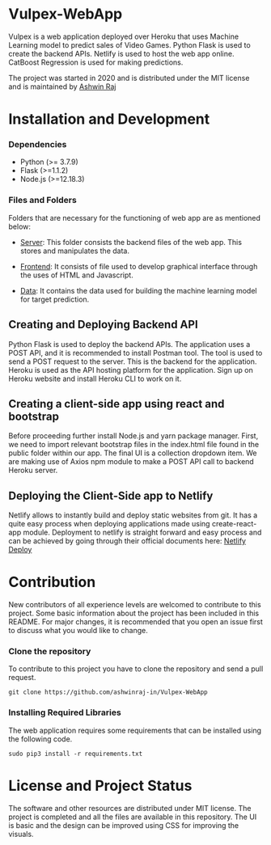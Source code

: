 # Vulpex-WebApp

Vulpex is a web application deployed over Heroku that uses Machine Learning model to predict sales of Video Games. Python Flask is used to create the backend APIs. Netlify is used to host the web app online. CatBoost Regression is used for making predictions.

The project was started in 2020 and is distributed under the MIT license and is maintained by [Ashwin Raj](https://github.com/ashwinraj-in)

# Installation and Development
### Dependencies
- Python (>= 3.7.9)
- Flask (>=1.1.2)
- Node.js (>=12.18.3) 

### Files and Folders
Folders that are necessary for the functioning of web app are as mentioned below:
- [Server](https://github.com/ashwinraj-in/Vulpex-WebApp/tree/master/Server):
  This folder consists the backend files of the web app. This stores and manipulates the data.

- [Frontend](https://github.com/ashwinraj-in/Vulpex-WebApp/tree/master/Frontend):
  It consists of file used to develop graphical interface through the uses of HTML and Javascript.
 
- [Data](https://github.com/ashwinraj-in/Vulpex-WebApp/tree/master/Data): It contains the data used for building the machine learning model for target prediction.

## Creating and Deploying Backend API
Python Flask is used to deploy the backend APIs. The application uses a POST API, and it is recommended to install Postman tool. The tool is used to send a POST request to the server. This is the backend for the application. Heroku is used as the API hosting platform for the application. Sign up on Heroku website and install Heroku CLI to work on it.

## Creating a client-side app using react and bootstrap
Before proceeding further install Node.js and yarn package manager. First, we need to import relevant bootstrap files in the index.html file found in the public folder within our app. The final UI is a collection dropdown item. We are making use of Axios npm module to make a POST API call to backend Heroku server.

## Deploying the Client-Side app to Netlify 
Netlify allows to instantly build and deploy static websites from git. It has a quite easy process when deploying applications made using create-react-app module. Deployment to netlify is straight forward and easy process and can be achieved by going through their official documents here: [Netlify Deploy](https://www.netlify.com/blog/2016/09/29/a-step-by-step-guide-deploying-on-netlify/https://www.netlify.com/blog/2016/09/29/a-step-by-step-guide-deploying-on-netlify/)

# Contribution

New contributors of all experience levels are welcomed to contribute to this project. Some basic information about the project has been included in this README. For major changes, it is recommended that you open an issue first to discuss what you would like to change.

### Clone the repository
To contribute to this project you have to clone the repository and send a pull request.
```
git clone https://github.com/ashwinraj-in/Vulpex-WebApp
```
### Installing Required Libraries
The web application requires some requirements that can be installed using the following code.
```
sudo pip3 install -r requirements.txt
```

# License and Project Status
The software and other resources are distributed under MIT license. The project is completed and all the files are available in this repository. The UI is basic and the design can be improved using CSS for improving the visuals. 
